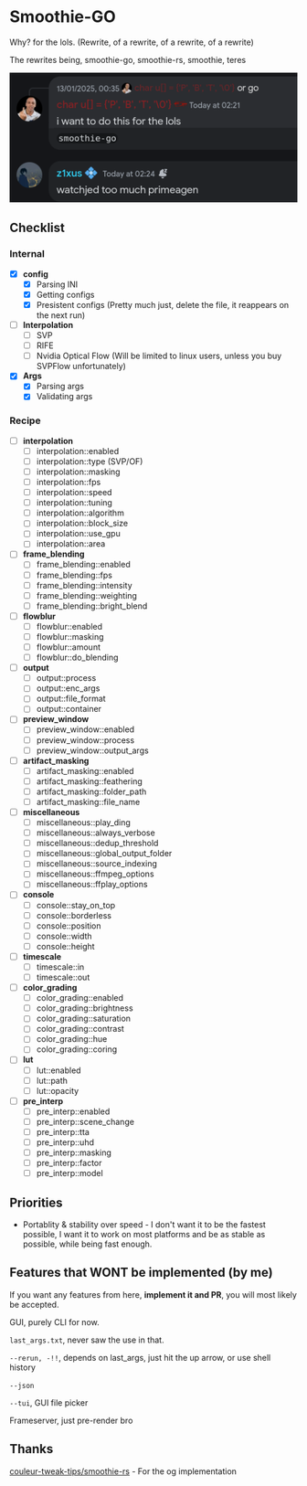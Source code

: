 # Smoothie-GO
Why? for the lols. (Rewrite, of a rewrite, of a rewrite, of a rewrite)

The rewrites being, smoothie-go, smoothie-rs, smoothie, teres

![doing this](assets/doingthis.png)

## Checklist

### Internal

- [x] **config**
  - [x] Parsing INI
  - [x] Getting configs
  - [x] Presistent configs (Pretty much just, delete the file, it reappears on the next run)

- [ ] **Interpolation**
  - [ ] SVP
  - [ ] RIFE
  - [ ] Nvidia Optical Flow (Will be limited to linux users, unless you buy SVPFlow unfortunately)

- [x] **Args**
  - [x] Parsing args
  - [x] Validating args

### Recipe
- [ ] **interpolation**
  - [ ] interpolation::enabled
  - [ ] interpolation::type (SVP/OF)
  - [ ] interpolation::masking
  - [ ] interpolation::fps
  - [ ] interpolation::speed
  - [ ] interpolation::tuning
  - [ ] interpolation::algorithm
  - [ ] interpolation::block_size
  - [ ] interpolation::use_gpu
  - [ ] interpolation::area

- [ ] **frame_blending**
  - [ ] frame_blending::enabled
  - [ ] frame_blending::fps
  - [ ] frame_blending::intensity
  - [ ] frame_blending::weighting
  - [ ] frame_blending::bright_blend

- [ ] **flowblur**
  - [ ] flowblur::enabled
  - [ ] flowblur::masking
  - [ ] flowblur::amount
  - [ ] flowblur::do_blending

- [ ] **output**
  - [ ] output::process
  - [ ] output::enc_args
  - [ ] output::file_format
  - [ ] output::container

- [ ] **preview_window**
  - [ ] preview_window::enabled
  - [ ] preview_window::process
  - [ ] preview_window::output_args

- [ ] **artifact_masking**
  - [ ] artifact_masking::enabled
  - [ ] artifact_masking::feathering
  - [ ] artifact_masking::folder_path
  - [ ] artifact_masking::file_name

- [ ] **miscellaneous**
  - [ ] miscellaneous::play_ding
  - [ ] miscellaneous::always_verbose
  - [ ] miscellaneous::dedup_threshold
  - [ ] miscellaneous::global_output_folder
  - [ ] miscellaneous::source_indexing
  - [ ] miscellaneous::ffmpeg_options
  - [ ] miscellaneous::ffplay_options

- [ ] **console**
  - [ ] console::stay_on_top
  - [ ] console::borderless
  - [ ] console::position
  - [ ] console::width
  - [ ] console::height

- [ ] **timescale**
  - [ ] timescale::in
  - [ ] timescale::out

- [ ] **color_grading**
  - [ ] color_grading::enabled
  - [ ] color_grading::brightness
  - [ ] color_grading::saturation
  - [ ] color_grading::contrast
  - [ ] color_grading::hue
  - [ ] color_grading::coring

- [ ] **lut**
  - [ ] lut::enabled
  - [ ] lut::path
  - [ ] lut::opacity

- [ ] **pre_interp**
  - [ ] pre_interp::enabled
  - [ ] pre_interp::scene_change
  - [ ] pre_interp::tta
  - [ ] pre_interp::uhd
  - [ ] pre_interp::masking
  - [ ] pre_interp::factor
  - [ ] pre_interp::model

## Priorities

* Portablity & stability over speed - I don't want it to be the fastest possible, I want it to work on most platforms and be as stable as possible, while being fast enough.

## Features that WONT be implemented (by me)

If you want any features from here, **implement it and PR**, you will most likely be accepted.

GUI, purely CLI for now.

`last_args.txt`, never saw the use in that.

`--rerun, -!!`, depends on last_args, just hit the up arrow, or use shell history

`--json`

`--tui`, GUI file picker

Frameserver, just pre-render bro


## Thanks
[couleur-tweak-tips/smoothie-rs](https://github.com/couleur-tweak-tips/smoothie-rs) - For the og implementation

